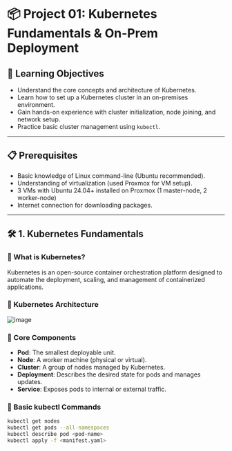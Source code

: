 # 📦 Project 01: Kubernetes Fundamentals & On-Prem Deployment

## 🧠 Learning Objectives

- Understand the core concepts and architecture of Kubernetes.
- Learn how to set up a Kubernetes cluster in an on-premises environment.
- Gain hands-on experience with cluster initialization, node joining, and network setup.
- Practice basic cluster management using `kubectl`.

---

## 📋 Prerequisites

- Basic knowledge of Linux command-line (Ubuntu recommended).
- Understanding of virtualization (used Proxmox for VM setup).
- 3 VMs with Ubuntu 24.04+ installed on Proxmox (1 master-node, 2 worker-node)
- Internet connection for downloading packages.

---

## 🛠️ 1. Kubernetes Fundamentals

### 🔸 What is Kubernetes?
Kubernetes is an open-source container orchestration platform designed to automate the deployment, scaling, and management of containerized applications.

### 🔸 Kubernetes Architecture
![image](https://github.com/Cong-SonDao/UIT-TTDN/issues/1#issue-3210946906)

### 🔸 Core Components
- **Pod**: The smallest deployable unit.
- **Node**: A worker machine (physical or virtual).
- **Cluster**: A group of nodes managed by Kubernetes.
- **Deployment**: Describes the desired state for pods and manages updates.
- **Service**: Exposes pods to internal or external traffic.

### 🔸 Basic kubectl Commands
```bash
kubectl get nodes
kubectl get pods --all-namespaces
kubectl describe pod <pod-name>
kubectl apply -f <manifest.yaml>

